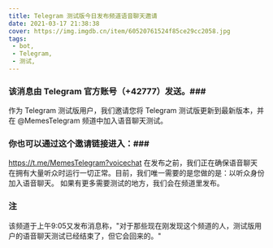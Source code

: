 ```yaml
---
title: Telegram 测试版今日发布频道语音聊天邀请
date: 2021-03-17 21:38:38
cover: https://img.imgdb.cn/item/60520761524f85ce29cc2058.jpg
tags:
 - bot,
 - Telegram,
 - 测试,
---
```


### 该消息由 Telegram 官方账号（+42777）发送。###

作为 Telegram 测试版用户，我们邀请您将 Telegram 测试版更新到最新版本，并在 @MemesTelegram 频道中加入语音聊天测试。
 
### 你也可以通过这个邀请链接进入：###
https://t.me/MemesTelegram?voicechat
在发布之前，我们正在确保语音聊天在拥有大量听众时运行一切正常。目前，我们唯一需要的是您做的是：以听众身份加入语音聊天。
如果有更多需要测试的地方，我们会在频道里发布。

### 注 ###
该频道于上午9:05又发布消息称，"对于那些现在刚发现这个频道的人，测试版用户的语音聊天测试已经结束了，但它会回来的。" 

